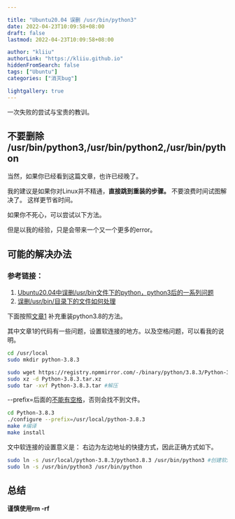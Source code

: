 ```yaml
---

title: "Ubuntu20.04 误删 /usr/bin/python3"
date: 2022-04-23T10:09:58+08:00
draft: false
lastmod: 2022-04-23T10:09:58+08:00

author: "kliiu"
authorLink: "https://kliiu.github.io"
hiddenFromSearch: false
tags: ["Ubuntu"]
categories: ["消灭bug"]

lightgallery: true
---
```


一次失败的尝试与宝贵的教训。
<!--more-->

## 不要删除 /usr/bin/python3,/usr/bin/python2,/usr/bin/python
当然，如果你已经看到这篇文章，也许已经晚了。

我的建议是如果你对Linux并不精通，**直接跳到重装的步骤。** 不要浪费时间试图解决了。
这样更节省时间。

如果你不死心，可以尝试以下方法。

但是以我的经验，只是会带来一个又一个更多的error。
## 可能的解决办法


### 参考链接：
1. [Ubuntu20.04中误删/usr/bin文件下的python，python3后的一系列问题](https://blog.csdn.net/qq_48020679/article/details/114796994)
2. [误删/usr/bin/目录下的文件如何处理](https://blog.csdn.net/weixin_44307065/article/details/109136808)


下面按照[文章1](https://blog.csdn.net/qq_48020679/article/details/114796994) 补充重装python3.8的方法。

其中文章1的代码有一些问题，设置软连接的地方。以及空格问题，可以看我的说明。
```bash
cd /usr/local
sudo mkdir python-3.8.3
```

```bash
sudo wget https://registry.npmmirror.com/-/binary/python/3.8.3/Python-3.8.3.tar.xz
sudo xz -d Python-3.8.3.tar.xz
sudo tar -xvf Python-3.8.3.tar #解压
```

--prefix=后面的[不能有空格](https://blog.csdn.net/u013249853/article/details/79827489)，否则会找不到文件。
```bash
cd Python-3.8.3
./configure --prefix=/usr/local/python-3.8.3
make #编译
make install
```


文中软连接的设置意义是： 右边为左边地址的快捷方式，因此正确方式如下。
```bash
sudo ln -s /usr/local/python-3.8.3/python3.8.3 /usr/bin/python3 #创建软连接
sudo ln -s /usr/bin/python3 /usr/bin/python
```
## 总结
**谨慎使用rm -rf**
